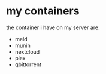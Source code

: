 # my containers

the container i have on my server are:

- meld
- munin
- nextcloud
- plex
- qbittorrent 
